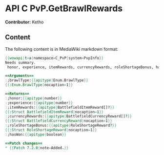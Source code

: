 # API C PvP.GetBrawlRewards

**Contributor:** Ketho

## Content

The following content is in MediaWiki markdown format:

```mediawiki
{{wowapi|t=a|namespace=C_PvP|system=PvpInfo}}
Needs summary.
 honor, experience, itemRewards, currencyRewards, roleShortageBonus, hasWon = C_PvP.GetBrawlRewards(brawlType)

==Arguments==
:;brawlType:{{apitype|Enum.BrawlType}}
{{:Enum.BrawlType|nocaption=1}}

==Returns==
:;honor:{{apitype|number}}
:;experience:{{apitype|number}}
:;itemRewards:{{apitype|BattlefieldItemReward[]?}}
{{:Struct BattlefieldItemReward|nocaption=1}}
:;currencyRewards:{{apitype|BattlefieldCurrencyReward[]?}}
{{:Struct BattlefieldCurrencyReward|nocaption=1}}
:;roleShortageBonus:{{apitype|RoleShortageReward?}}
{{:Struct RoleShortageReward|nocaption=1}}
:;hasWon:{{apitype|boolean}}

==Patch changes==
* {{Patch 7.2.0|note=Added.}}
```